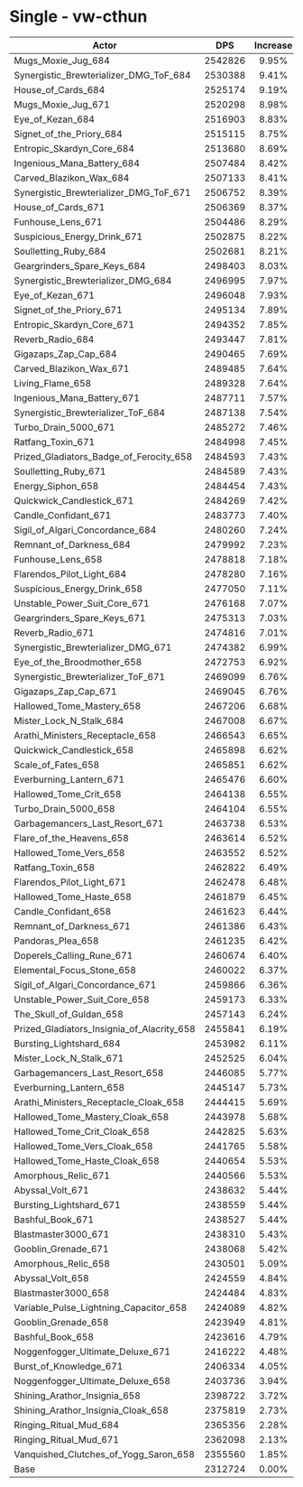 # Single - vw-cthun
| Actor | DPS | Increase |
|---|:---:|:---:|
|Mugs_Moxie_Jug_684|2542826|9.95%|
|Synergistic_Brewterializer_DMG_ToF_684|2530388|9.41%|
|House_of_Cards_684|2525174|9.19%|
|Mugs_Moxie_Jug_671|2520298|8.98%|
|Eye_of_Kezan_684|2516903|8.83%|
|Signet_of_the_Priory_684|2515115|8.75%|
|Entropic_Skardyn_Core_684|2513680|8.69%|
|Ingenious_Mana_Battery_684|2507484|8.42%|
|Carved_Blazikon_Wax_684|2507133|8.41%|
|Synergistic_Brewterializer_DMG_ToF_671|2506752|8.39%|
|House_of_Cards_671|2506369|8.37%|
|Funhouse_Lens_671|2504486|8.29%|
|Suspicious_Energy_Drink_671|2502875|8.22%|
|Soulletting_Ruby_684|2502681|8.21%|
|Geargrinders_Spare_Keys_684|2498403|8.03%|
|Synergistic_Brewterializer_DMG_684|2496995|7.97%|
|Eye_of_Kezan_671|2496048|7.93%|
|Signet_of_the_Priory_671|2495134|7.89%|
|Entropic_Skardyn_Core_671|2494352|7.85%|
|Reverb_Radio_684|2493447|7.81%|
|Gigazaps_Zap_Cap_684|2490465|7.69%|
|Carved_Blazikon_Wax_671|2489485|7.64%|
|Living_Flame_658|2489328|7.64%|
|Ingenious_Mana_Battery_671|2487711|7.57%|
|Synergistic_Brewterializer_ToF_684|2487138|7.54%|
|Turbo_Drain_5000_671|2485272|7.46%|
|Ratfang_Toxin_671|2484998|7.45%|
|Prized_Gladiators_Badge_of_Ferocity_658|2484593|7.43%|
|Soulletting_Ruby_671|2484589|7.43%|
|Energy_Siphon_658|2484454|7.43%|
|Quickwick_Candlestick_671|2484269|7.42%|
|Candle_Confidant_671|2483773|7.40%|
|Sigil_of_Algari_Concordance_684|2480260|7.24%|
|Remnant_of_Darkness_684|2479992|7.23%|
|Funhouse_Lens_658|2478818|7.18%|
|Flarendos_Pilot_Light_684|2478280|7.16%|
|Suspicious_Energy_Drink_658|2477050|7.11%|
|Unstable_Power_Suit_Core_671|2476168|7.07%|
|Geargrinders_Spare_Keys_671|2475313|7.03%|
|Reverb_Radio_671|2474816|7.01%|
|Synergistic_Brewterializer_DMG_671|2474382|6.99%|
|Eye_of_the_Broodmother_658|2472753|6.92%|
|Synergistic_Brewterializer_ToF_671|2469099|6.76%|
|Gigazaps_Zap_Cap_671|2469045|6.76%|
|Hallowed_Tome_Mastery_658|2467206|6.68%|
|Mister_Lock_N_Stalk_684|2467008|6.67%|
|Arathi_Ministers_Receptacle_658|2466543|6.65%|
|Quickwick_Candlestick_658|2465898|6.62%|
|Scale_of_Fates_658|2465851|6.62%|
|Everburning_Lantern_671|2465476|6.60%|
|Hallowed_Tome_Crit_658|2464138|6.55%|
|Turbo_Drain_5000_658|2464104|6.55%|
|Garbagemancers_Last_Resort_671|2463738|6.53%|
|Flare_of_the_Heavens_658|2463614|6.52%|
|Hallowed_Tome_Vers_658|2463552|6.52%|
|Ratfang_Toxin_658|2462822|6.49%|
|Flarendos_Pilot_Light_671|2462478|6.48%|
|Hallowed_Tome_Haste_658|2461879|6.45%|
|Candle_Confidant_658|2461623|6.44%|
|Remnant_of_Darkness_671|2461386|6.43%|
|Pandoras_Plea_658|2461235|6.42%|
|Doperels_Calling_Rune_671|2460674|6.40%|
|Elemental_Focus_Stone_658|2460022|6.37%|
|Sigil_of_Algari_Concordance_671|2459866|6.36%|
|Unstable_Power_Suit_Core_658|2459173|6.33%|
|The_Skull_of_Guldan_658|2457143|6.24%|
|Prized_Gladiators_Insignia_of_Alacrity_658|2455841|6.19%|
|Bursting_Lightshard_684|2453982|6.11%|
|Mister_Lock_N_Stalk_671|2452525|6.04%|
|Garbagemancers_Last_Resort_658|2446085|5.77%|
|Everburning_Lantern_658|2445147|5.73%|
|Arathi_Ministers_Receptacle_Cloak_658|2444415|5.69%|
|Hallowed_Tome_Mastery_Cloak_658|2443978|5.68%|
|Hallowed_Tome_Crit_Cloak_658|2442825|5.63%|
|Hallowed_Tome_Vers_Cloak_658|2441765|5.58%|
|Hallowed_Tome_Haste_Cloak_658|2440654|5.53%|
|Amorphous_Relic_671|2440566|5.53%|
|Abyssal_Volt_671|2438632|5.44%|
|Bursting_Lightshard_671|2438559|5.44%|
|Bashful_Book_671|2438527|5.44%|
|Blastmaster3000_671|2438310|5.43%|
|Gooblin_Grenade_671|2438068|5.42%|
|Amorphous_Relic_658|2430501|5.09%|
|Abyssal_Volt_658|2424559|4.84%|
|Blastmaster3000_658|2424484|4.83%|
|Variable_Pulse_Lightning_Capacitor_658|2424089|4.82%|
|Gooblin_Grenade_658|2423949|4.81%|
|Bashful_Book_658|2423616|4.79%|
|Noggenfogger_Ultimate_Deluxe_671|2416222|4.48%|
|Burst_of_Knowledge_671|2406334|4.05%|
|Noggenfogger_Ultimate_Deluxe_658|2403736|3.94%|
|Shining_Arathor_Insignia_658|2398722|3.72%|
|Shining_Arathor_Insignia_Cloak_658|2375819|2.73%|
|Ringing_Ritual_Mud_684|2365356|2.28%|
|Ringing_Ritual_Mud_671|2362098|2.13%|
|Vanquished_Clutches_of_Yogg_Saron_658|2355560|1.85%|
|Base|2312724|0.00%|
